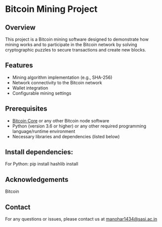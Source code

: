 # Bitcoin Mining Project

## Overview

This project is a Bitcoin mining software designed to demonstrate how mining works and to participate in the Bitcoin network by solving cryptographic puzzles to secure transactions and create new blocks.

## Features

- Mining algorithm implementation (e.g., SHA-256)
- Network connectivity to the Bitcoin network
- Wallet integration
- Configurable mining settings
## Prerequisites

- [Bitcoin Core](https://bitcoin.org/en/bitcoin-core/) or any other Bitcoin node software
- Python (version 3.6 or higher) or any other required programming language/runtime environment
- Necessary libraries and dependencies (listed below)

## Install dependencies:
For Python:
    pip install
    hashlib install

   
## Acknowledgements
Bitcoin

## Contact
For any questions or issues, please contact us at manohar1434@sasi.ac.in
